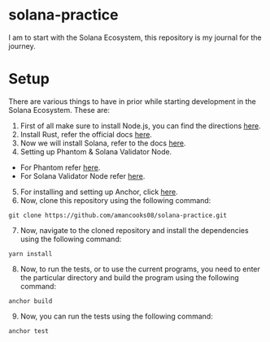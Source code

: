 # solana-practice
I am to start with the Solana Ecosystem, this repository is my journal for the journey.

# Setup
There are various things to have in prior while starting development in the Solana Ecosystem. These are:
1. First of all make sure to install Node.js, you can find the directions [here](https://github.com/nodesource/distributions/blob/master/README.md).
2. Install Rust, refer the official docs [here](https://www.rust-lang.org/tools/install).
3. Now we will install Solana, refer to the docs [here](https://docs.solanalabs.com/cli/install).
4. Setting up Phantom & Solana Validator Node. 
  - For Phantom refer [here](https://phantom.app/).
  - For Solana Validator Node refer [here](https://docs.solanalabs.com/operations/setup-a-validator).
5. For installing and setting up Anchor, click [here](https://www.anchor-lang.com/docs/installation).
6. Now, clone this repository using the following command:
```
git clone https://github.com/amancooks08/solana-practice.git
```
7. Now, navigate to the cloned repository and install the dependencies using the following command:
```
yarn install
```
8. Now, to run the tests, or to use the current programs, you need to enter the particular directory and build the program using the following command:
```
anchor build
```
9. Now, you can run the tests using the following command:
```
anchor test
```
